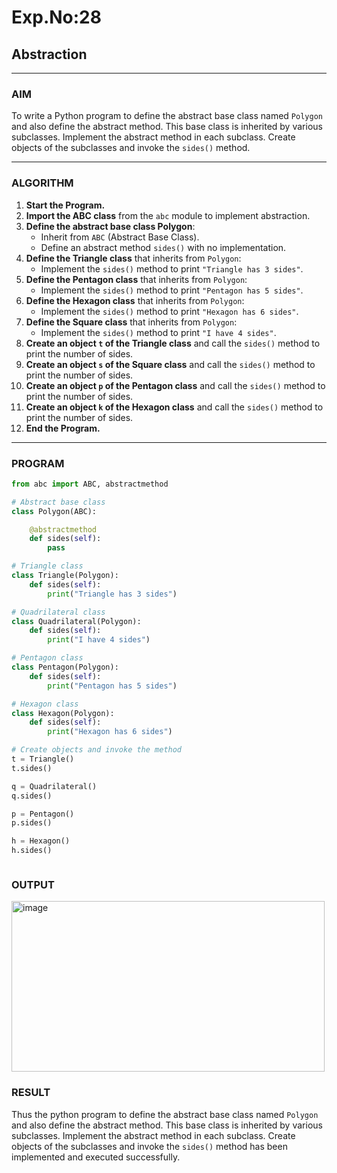 # Exp.No:28  
## Abstraction

---

### AIM  
To write a Python program to define the abstract base class named `Polygon` and also define the abstract method. This base class is inherited by various subclasses. Implement the abstract method in each subclass. Create objects of the subclasses and invoke the `sides()` method.

---

### ALGORITHM

1. **Start the Program.**
2. **Import the ABC class** from the `abc` module to implement abstraction.
3. **Define the abstract base class Polygon**:
   - Inherit from `ABC` (Abstract Base Class).
   - Define an abstract method `sides()` with no implementation.
4. **Define the Triangle class** that inherits from `Polygon`:
   - Implement the `sides()` method to print `"Triangle has 3 sides"`.
5. **Define the Pentagon class** that inherits from `Polygon`:
   - Implement the `sides()` method to print `"Pentagon has 5 sides"`.
6. **Define the Hexagon class** that inherits from `Polygon`:
   - Implement the `sides()` method to print `"Hexagon has 6 sides"`.
7. **Define the Square class** that inherits from `Polygon`:
   - Implement the `sides()` method to print `"I have 4 sides"`.
8. **Create an object `t` of the Triangle class** and call the `sides()` method to print the number of sides.
9. **Create an object `s` of the Square class** and call the `sides()` method to print the number of sides.
10. **Create an object `p` of the Pentagon class** and call the `sides()` method to print the number of sides.
11. **Create an object `k` of the Hexagon class** and call the `sides()` method to print the number of sides.
12. **End the Program.**

---

### PROGRAM

```python
from abc import ABC, abstractmethod

# Abstract base class
class Polygon(ABC):

    @abstractmethod
    def sides(self):
        pass

# Triangle class
class Triangle(Polygon):
    def sides(self):
        print("Triangle has 3 sides")

# Quadrilateral class
class Quadrilateral(Polygon):
    def sides(self):
        print("I have 4 sides")

# Pentagon class
class Pentagon(Polygon):
    def sides(self):
        print("Pentagon has 5 sides")

# Hexagon class
class Hexagon(Polygon):
    def sides(self):
        print("Hexagon has 6 sides")

# Create objects and invoke the method
t = Triangle()
t.sides()

q = Quadrilateral()
q.sides()

p = Pentagon()
p.sides()

h = Hexagon()
h.sides()



```
### OUTPUT
<img width="501" height="273" alt="image" src="https://github.com/user-attachments/assets/61506ac5-2238-4b84-b5a9-97688ce61601" />



### RESULT
Thus the python program to define the abstract base class named `Polygon` and also define the abstract method. This base class is inherited by various subclasses. Implement the abstract method in each subclass. Create objects of the subclasses and invoke the `sides()` method has been implemented and executed successfully.

